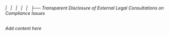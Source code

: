 ###### |   |   |   |   |   ├── Transparent Disclosure of External Legal Consultations on Compliance Issues

*Add content here*